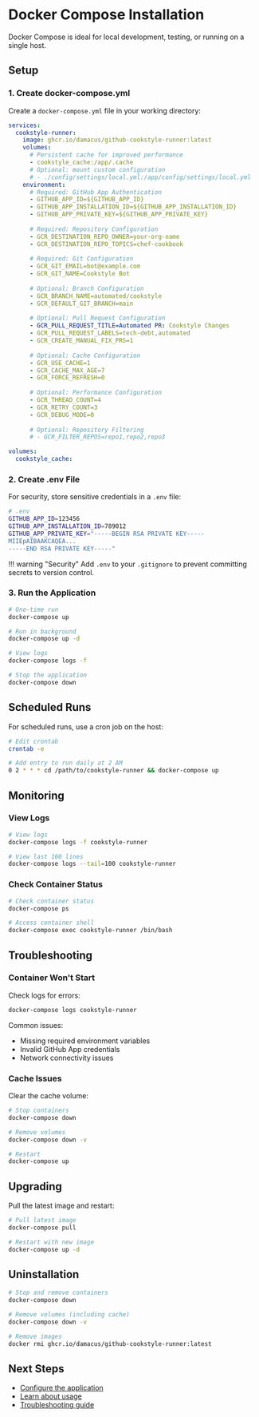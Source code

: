 # Docker Compose Installation

Docker Compose is ideal for local development, testing, or running on a single host.

## Setup

### 1. Create docker-compose.yml

Create a `docker-compose.yml` file in your working directory:

```yaml
services:
  cookstyle-runner:
    image: ghcr.io/damacus/github-cookstyle-runner:latest
    volumes:
      # Persistent cache for improved performance
      - cookstyle_cache:/app/.cache
      # Optional: mount custom configuration
      # - ./config/settings/local.yml:/app/config/settings/local.yml
    environment:
      # Required: GitHub App Authentication
      - GITHUB_APP_ID=${GITHUB_APP_ID}
      - GITHUB_APP_INSTALLATION_ID=${GITHUB_APP_INSTALLATION_ID}
      - GITHUB_APP_PRIVATE_KEY=${GITHUB_APP_PRIVATE_KEY}
      
      # Required: Repository Configuration
      - GCR_DESTINATION_REPO_OWNER=your-org-name
      - GCR_DESTINATION_REPO_TOPICS=chef-cookbook
      
      # Required: Git Configuration
      - GCR_GIT_EMAIL=bot@example.com
      - GCR_GIT_NAME=Cookstyle Bot
      
      # Optional: Branch Configuration
      - GCR_BRANCH_NAME=automated/cookstyle
      - GCR_DEFAULT_GIT_BRANCH=main
      
      # Optional: Pull Request Configuration
      - GCR_PULL_REQUEST_TITLE=Automated PR: Cookstyle Changes
      - GCR_PULL_REQUEST_LABELS=tech-debt,automated
      - GCR_CREATE_MANUAL_FIX_PRS=1
      
      # Optional: Cache Configuration
      - GCR_USE_CACHE=1
      - GCR_CACHE_MAX_AGE=7
      - GCR_FORCE_REFRESH=0
      
      # Optional: Performance Configuration
      - GCR_THREAD_COUNT=4
      - GCR_RETRY_COUNT=3
      - GCR_DEBUG_MODE=0
      
      # Optional: Repository Filtering
      # - GCR_FILTER_REPOS=repo1,repo2,repo3

volumes:
  cookstyle_cache:
```

### 2. Create .env File

For security, store sensitive credentials in a `.env` file:

```bash
# .env
GITHUB_APP_ID=123456
GITHUB_APP_INSTALLATION_ID=789012
GITHUB_APP_PRIVATE_KEY="-----BEGIN RSA PRIVATE KEY-----
MIIEpAIBAAKCAQEA...
-----END RSA PRIVATE KEY-----"
```

!!! warning "Security"
    Add `.env` to your `.gitignore` to prevent committing secrets to version control.

### 3. Run the Application

```bash
# One-time run
docker-compose up

# Run in background
docker-compose up -d

# View logs
docker-compose logs -f

# Stop the application
docker-compose down
```

## Scheduled Runs

For scheduled runs, use a cron job on the host:

```bash
# Edit crontab
crontab -e

# Add entry to run daily at 2 AM
0 2 * * * cd /path/to/cookstyle-runner && docker-compose up
```

## Monitoring

### View Logs

```bash
# View logs
docker-compose logs -f cookstyle-runner

# View last 100 lines
docker-compose logs --tail=100 cookstyle-runner
```

### Check Container Status

```bash
# Check container status
docker-compose ps

# Access container shell
docker-compose exec cookstyle-runner /bin/bash
```

## Troubleshooting

### Container Won't Start

Check logs for errors:

```bash
docker-compose logs cookstyle-runner
```

Common issues:

- Missing required environment variables
- Invalid GitHub App credentials
- Network connectivity issues

### Cache Issues

Clear the cache volume:

```bash
# Stop containers
docker-compose down

# Remove volumes
docker-compose down -v

# Restart
docker-compose up
```

## Upgrading

Pull the latest image and restart:

```bash
# Pull latest image
docker-compose pull

# Restart with new image
docker-compose up -d
```

## Uninstallation

```bash
# Stop and remove containers
docker-compose down

# Remove volumes (including cache)
docker-compose down -v

# Remove images
docker rmi ghcr.io/damacus/github-cookstyle-runner:latest
```

## Next Steps

- [Configure the application](../configuration/index.md)
- [Learn about usage](../usage/basic.md)
- [Troubleshooting guide](../usage/troubleshooting.md)

